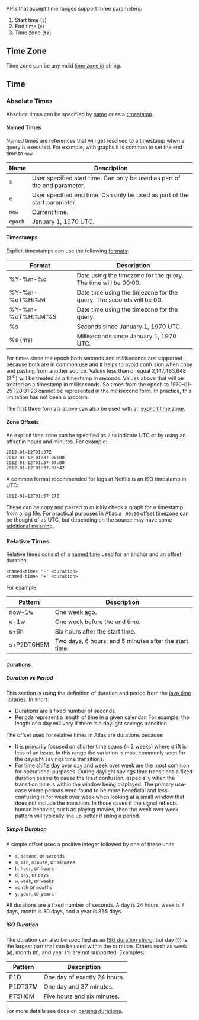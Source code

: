 APIs that accept time ranges support three parameters:

1. Start time (`s`)
2. End time (`e`)
3. Time zone (`tz`)

## Time Zone

Time zone can be any valid [time zone id](https://en.wikipedia.org/wiki/List_of_tz_database_time_zones) string.

## Time

### Absolute Times

Absolute times can be specified by [name](#named-times) or as a [timestamp](#timestamps).

#### Named Times

Named times are references that will get resolved to a timestamp when a query is
executed. For example, with graphs it is common to set the end time to `now`.

| Name | Description |
|------|-------------|
| `s` | User specified start time. Can only be used as part of the end parameter. |
| `e` | User specified end time. Can only be used as part of the start parameter. |
| `now` | Current time. |
| `epoch` | January 1, 1970 UTC. |

#### Timestamps

Explicit timestamps can use the following [formats](http://pubs.opengroup.org/onlinepubs/009695399/functions/strftime.html):

| Format | Description |
|--------|-------------|
| %Y-%m-%d  | Date using the timezone for the query. The time will be 00:00. |
| %Y-%m-%dT%H:%M | Date time using the timezone for the query. The seconds will be 00. |
| %Y-%m-%dT%H:%M:%S | Date time using the timezone for the query. |
| %s | Seconds since January 1, 1970 UTC. |
| %s (ms) | Milliseconds since January 1, 1970 UTC. |

For times since the epoch both seconds and milliseconds are supported because
both are in common use and it helps to avoid confusion when copy and pasting
from another source. Values less than or equal 2,147,483,648 (2<sup>31</sup>)
will be treated as a timestamp in seconds. Values above that will be
treated as a timestamp in milliseconds. So times from the epoch to
1970-01-25T20:31:23 cannot be represented in the millisecond form. In practice,
this limitation has not been a problem.

The first three formats above can also be used with an [explicit time zone](#zone-offsets).

#### Zone Offsets

An explicit time zone can be specified as `Z` to indicate UTC or by using an offset
in hours and minutes. For example:

```
2012-01-12T01:37Z
2012-01-12T01:37-00:00
2012-01-12T01:37-07:00
2012-01-12T01:37-07:42
```

A common format recommended for logs at Netflix is an ISO timestamp in UTC:

```
2012-01-12T01:37:27Z
```

These can be copy and pasted to quickly check a graph for a timestamp from a log
file. For practical purposes in Atlas a `-00:00` offset timezone can be thought of
as UTC, but depending on the source may have some
[additional meaning](https://tools.ietf.org/html/rfc3339#section-4.3).

### Relative Times

Relative times consist of a [named time](#named-times) used for an anchor and
an offset duration.

```
<named=time> '-' <duration>
<named-time> '+' <duration>
```

For example:

| Pattern | Description |
|---------|-------------|
| now-1w  | One week ago. |
| e-1w    | One week before the end time. |
| s+6h    | Six hours after the start time. |
| s+P2DT6H5M | Two days, 6 hours, and 5 minutes after the start time. |

#### Durations

##### Duration vs Period

This section is using the definition of duration and period from the
[java time libraries](https://docs.oracle.com/javase/tutorial/datetime/iso/period.html). In short:

* Durations are a fixed number of seconds.
* Periods represent a length of time in a given calendar. For example, the length of
  a day will vary if there is a daylight savings transition.

The offset used for relative times in Atlas are durations because:

*  It is
   primarily focused on shorter time spans (~ 2 weeks) where drift is less of
   an issue. In this range the variation is most commonly seen for the daylight
   savings time transitions.
* For time shifts day over day and week over week are the most common for
  operational purposes. During daylight savings time transitions a fixed duration
  seems to cause the least confusion, especially when the transition time is within
  the window being displayed. The primary use-case where periods were found to be
  more beneficial and less confusing is for week over week when looking at a
  small window that does not include the transition. In those cases if the signal
  reflects human behavior, such as playing movies, then the week over week pattern
  will typically line up better if using a period.

##### Simple Duration

A simple offset uses a positive integer followed by one of these units:

* `s`, `second`, or `seconds`
* `m`, `min`, `minute`, or `minutes`
* `h`, `hour`, or `hours`
* `d`, `day`, or `days`
* `w`, `week`, or `weeks`
* `month` or `months`
* `y`, `year`, or `years`

All durations are a fixed number of seconds. A day is 24 hours, week is 7 days,
month is 30 days, and a year is 365 days.

##### ISO Duration

The duration can also be specified as an
[ISO duration string](https://tools.ietf.org/html/rfc3339#appendix-A), but day (`D`)
is the largest part that can be used within the duration. Others such as week (`W`),
month (`M`), and year (`Y`) are not supported. Examples:

| Pattern | Description |
|---------|-------------|
| P1D  | One day of exactly 24 hours. |
| P1DT37M    | One day and 37 minutes. |
| PT5H6M    | Five hours and six minutes. |

For more details see docs on [parsing durations](https://docs.oracle.com/en/java/javase/17/docs/api/java.base/java/time/Duration.html#parse(java.lang.CharSequence)).
